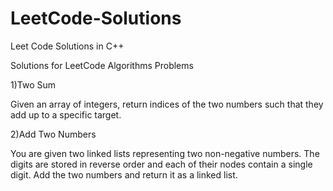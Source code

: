 # LeetCode-Solutions
Leet Code Solutions in C++

Solutions for LeetCode Algorithms Problems

1)Two Sum

Given an array of integers, return indices of the two numbers such that they add up to a specific target.

2)Add Two Numbers

You are given two linked lists representing two non-negative numbers. The digits are stored in reverse order and each of their nodes contain a single digit. Add the two numbers and return it as a linked list.

